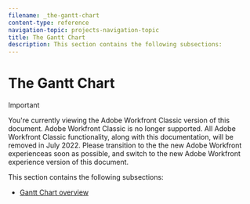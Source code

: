 ```yaml
---
filename: _the-gantt-chart
content-type: reference
navigation-topic: projects-navigation-topic
title: The Gantt Chart
description: This section contains the following subsections:
---
```


# The Gantt Chart

>[!IMPORTANT]
>
>You're currently viewing the Adobe Workfront Classic version of this document. Adobe Workfront Classic is no longer supported. All Adobe Workfront Classic functionality, along with this documentation, will be removed in July 2022. Please transition to the the new Adobe Workfront experienceas soon as possible, and switch to the new Adobe Workfront experience version of this document.

This section contains the following subsections:

* [Gantt Chart overview](../../manage-work/gantt-chart/use-the-gantt-chart/gantt-chart-overview.md)

  <!--
  <li data-mc-conditions="QuicksilverOrClassic.Classic,QuicksilverOrClassic.Draft mode"><a href="../../manage-work/gantt-chart/using-the-legacy-gantt-chart/use-legacy-gantt.md" class="MCXref xref" xrefformat="{para}">Use the Legacy Gantt Chart </a> </li>
  -->

  <!--
  <li data-mc-conditions="QuicksilverOrClassic.Classic,QuicksilverOrClassic.Draft mode"><a href="../../manage-work/gantt-chart/tips-tricks-and-troubleshooting/tips-tricks-troubleshooting-gantt.md" class="MCXref xref" xrefformat="{para}">Tips, tricks, and troubleshooting for the Gantt Chart</a> </li>
  -->

<!--
<p data-mc-conditions="QuicksilverOrClassic.Classic,QuicksilverOrClassic.Draft mode">(NOTE:&nbsp;last 2 articles are drafted)</p>
-->

&nbsp;

